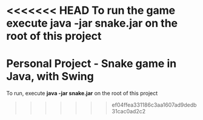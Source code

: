 <<<<<<< HEAD
To run the game execute **java -jar snake.jar** on the root of this project
=======
# Personal Project - Snake game in Java, with Swing

To run, execute **java -jar snake.jar** on the root of this project
>>>>>>> ef04ffea331186c3aa1607ad9dedb31cac0ad2c2
